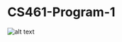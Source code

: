 # CS461-Program-1

![alt text](https://github.com/[SunnySood80]/[CS461-Program-1]/blob/[main]/test_pic.jpg?raw=true)

